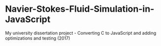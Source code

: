 # Navier-Stokes-Fluid-Simulation-in-JavaScript
My university dissertation project - Converting C to JavaScript and adding optimizations and testing (2017)
